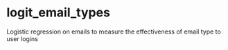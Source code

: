 # logit_email_types
Logistic regression on emails to measure the effectiveness of email type to user logins
